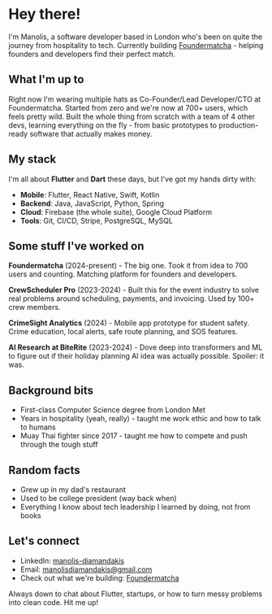 # Hey there! 

I'm Manolis, a software developer based in London who's been on quite the journey from hospitality to tech. Currently building [Foundermatcha](https://www.foundermatcha.com/) - helping founders and developers find their perfect match.

## What I'm up to

Right now I'm wearing multiple hats as Co-Founder/Lead Developer/CTO at Foundermatcha. Started from zero and we're now at 700+ users, which feels pretty wild. Built the whole thing from scratch with a team of 4 other devs, learning everything on the fly - from basic prototypes to production-ready software that actually makes money.

## My stack

I'm all about **Flutter** and **Dart** these days, but I've got my hands dirty with:

- **Mobile**: Flutter, React Native, Swift, Kotlin
- **Backend**: Java, JavaScript, Python, Spring
- **Cloud**: Firebase (the whole suite), Google Cloud Platform
- **Tools**: Git, CI/CD, Stripe, PostgreSQL, MySQL

## Some stuff I've worked on

**Foundermatcha** (2024-present) - The big one. Took it from idea to 700 users and counting. Matching platform for founders and developers.

**CrewScheduler Pro** (2023-2024) - Built this for the event industry to solve real problems around scheduling, payments, and invoicing. Used by 100+ crew members.

**CrimeSight Analytics** (2024) - Mobile app prototype for student safety. Crime education, local alerts, safe route planning, and SOS features.

**AI Research at BiteRite** (2023-2024) - Dove deep into transformers and ML to figure out if their holiday planning AI idea was actually possible. Spoiler: it was.

## Background bits

- First-class Computer Science degree from London Met
- Years in hospitality (yeah, really) - taught me work ethic and how to talk to humans
- Muay Thai fighter since 2017 - taught me how to compete and push through the tough stuff

## Random facts

- Grew up in my dad's restaurant
- Used to be college president (way back when)
- Everything I know about tech leadership I learned by doing, not from books

## Let's connect

- LinkedIn: [manolis-diamandakis](https://www.linkedin.com/in/manolis-diamandakis-0a1922a7/)
- Email: manolisdiamandakis@gmail.com
- Check out what we're building: [Foundermatcha](https://www.foundermatcha.com/)

Always down to chat about Flutter, startups, or how to turn messy problems into clean code. Hit me up!

